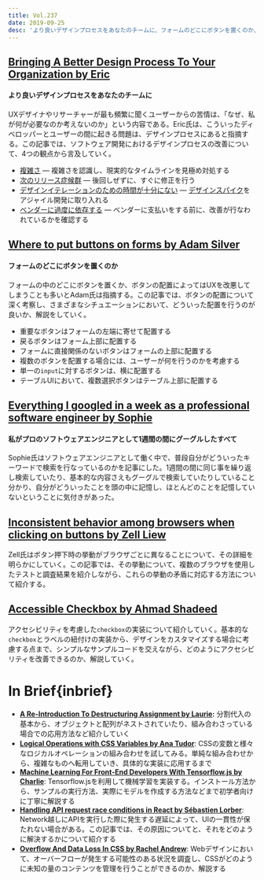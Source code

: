 ```yaml
---
title: Vol.237
date: 2019-09-25
desc: 'より良いデザインプロセスをあなたのチームに、フォームのどこにボタンを置くのか、私がプロのソフトウェアエンジニアとして1週間の間にグーグルしたすべて、ほか計10リンク'
---
```


## [Bringing A Better Design Process To Your Organization by Eric](https://www.smashingmagazine.com/2019/08/better-design-process-organization/?ref=uxdesignweekly)

#### より良いデザインプロセスをあなたのチームに

UXデザイナやリサーチャーが最も頻繁に聞くユーザーからの苦情は、「なぜ、私が何が必要なのか考えないのか」という内容である。Eric氏は、こういったディベロッパーとユーザーの間に起きる問題は、デザインプロセスにあると指摘する。この記事では、ソフトウェア開発におけるデザインプロセスの改善について、4つの観点から言及していく。

- [複雑さ](https://www.smashingmagazine.com/2019/08/better-design-process-organization/#complexity) — 複雑さを認識し、現実的なタイムラインを見極め対処する
- [次のリリース症候群](https://www.smashingmagazine.com/2019/08/better-design-process-organization/#next-release-syndrome) — 後回しぜずに、すぐに修正を行う
- [デザインイテレーションのための時間が十分にない](https://www.smashingmagazine.com/2019/08/better-design-process-organization/#insufficient-time-for-design-iterations) — [デザインスパイク](https://www.smashingmagazine.com/2012/11/design-spikes-fit-big-picture-ux-agile-development/)をアジャイル開発に取り入れる
- [ベンダーに過度に依存する](https://www.smashingmagazine.com/2019/08/better-design-process-organization/#surrendering-control-to-outside-vendors) — ベンダーに支払いをする前に、改善が行なわれているかを確認する

## [Where to put buttons on forms by Adam Silver](https://adamsilver.io/articles/where-to-put-buttons-in-forms/)

#### フォームのどこにボタンを置くのか

フォームの中のどこにボタンを置くか、ボタンの配置によってはUXを改悪してしまうことも多いとAdam氏は指摘する。この記事では、ボタンの配置について深く考察し、さまざまなシチュエーションにおいて、どういった配置を行うのが良いか、解説をしていく。

- 重要なボタンはフォームの左端に寄せて配置する
- 戻るボタンはフォーム上部に配置する
- フォームに直接関係のないボタンはフォームの上部に配置する
- 複数のボタンを配置する場合には、ユーザーが何を行うのかを考慮する
- 単一の`input`に対するボタンは、横に配置する
- テーブルUIにおいて、複数選択ボタンはテーブル上部に配置する

## [Everything I googled in a week as a professional software engineer by Sophie](https://localghost.dev/2019/09/everything-i-googled-in-a-week-as-a-professional-software-engineer/)

#### 私がプロのソフトウェアエンジニアとして1週間の間にグーグルしたすべて

Sophie氏はソフトウェアエンジニアとして働く中で、普段自分がどういったキーワードで検索を行なっているのかを記事にした。1週間の間に同じ事を繰り返し検索していたり、基本的な内容さえもグーグルで検索していたりしていること分かり、自分がどういったことを頭の中に記憶し、ほとんどのことを記憶していないということに気付きがあった。

## [Inconsistent behavior among browsers when clicking on buttons by Zell Liew](https://zellwk.com/blog/inconsistent-button-behavior/)

Zell氏はボタン押下時の挙動がブラウザごとに異なることについて、その詳細を明らかにしていく。この記事では、その挙動について、複数のブラウザを使用したテストと調査結果を紹介しながら、これらの挙動の矛盾に対応する方法について紹介する。

## [Accessible Checkbox by Ahmad Shadeed](https://www.a11ymatters.com/pattern/checkbox/)

アクセシビリティを考慮した`checkbox`の実装について紹介していく。基本的な`checkbox`とラベルの紐付けの実装から、デザインをカスタマイズする場合に考慮する点まで、シンプルなサンプルコードを交えながら、どのようにアクセシビリティを改善できるのか、解説していく。

# In Brief{inbrief}
- [**A Re-Introduction To Destructuring Assignment by Laurie**](https://www.smashingmagazine.com/2019/09/reintroduction-destructuring-assignment/)**:** 分割代入の基本から、オブジェクトと配列がネストされていたり、組み合わさっている場合での応用方法など紹介していく
- [**Logical Operations with CSS Variables by Ana Tudor**](https://css-tricks.com/logical-operations-with-css-variables/): CSSの変数と様々なロジカルオペレーションの組み合わせを試してみる。単純な組み合わせから、複雑なものへ転用していき、具体的な実装に応用するまで
- [**Machine Learning For Front-End Developers With Tensorflow.js by Charlie**](https://www.smashingmagazine.com/2019/09/machine-learning-front-end-developers-tensorflowjs/): Tensorflow.jsを利用して機械学習を実装する。インストール方法から、サンプルの実行方法、実際にモデルを作成する方法などまで初学者向けに丁寧に解説する
- [**Handling API request race conditions in React by Sébastien Lorber**](https://sebastienlorber.com/handling-api-request-race-conditions-in-react): Network越しにAPIを実行した際に発生する遅延によって、UIの一貫性が保たれない場合がある。この記事では、その原因についてと、それをどのように解決するかについて紹介する
- [**Overflow And Data Loss In CSS by Rachel Andrew**](https://www.smashingmagazine.com/2019/09/overflow-data-loss-css/): Webデザインにおいて、オーバーフローが発生する可能性のある状況を調査し、CSSがどのように未知の量のコンテンツを管理を行うことができるのか、解説する


